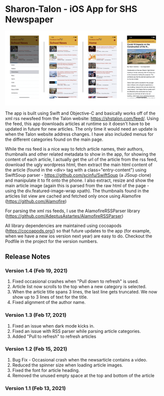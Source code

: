 # Sharon-Talon - iOS App for SHS Newspaper
![Screenshot 1](/assets/Screenshots.png) 

The app is built using Swift and Objective-C and basically works off of the xml rss newsfeed from the Talon website: https://shstalon.com/feed/. Using the feed, this app downloads articles at runtime so it doesn't have to be updated in future for new articles. The only time it would need an update is when the Talon website address changes. I have also included menus for the different categories found on the main page. 

While the rss feed is a nice way to fetch article names, their authors, thumbnails and other related metadata to show in the app, for showing the content of each article, I actually get the url of the article from the rss feed, download the ugly wordpress html, then extract the main html content of the article (found in the &lt;div&gt; tag with a class="entry-content") using SwiftSoup parser - https://github.com/scinfu/SwiftSoup (a JSoup clone) and manipulate it to fit onto the phone. I also extract, resize and show the main article image (again this is parsed from the raw html of the page - using the div.featured-image-wrap xpath). The thumbnails found in the articles list view are cached and fetched only once using Alamofire (https://github.com/Alamofire)

For parsing the xml rss feeds, I use the AlamofireRSSParser library (https://github.com/AdeptusAstartes/AlamofireRSSParser)

All library dependencies are maintained using cocoapods (https://cocoapods.org/) so that future updates to the app (for example, when we have a new ios version next year) are easy to do. Checkout the Podfile in the project for the version numbers.

## Release Notes

### __Version 1.4__ __(Feb 19, 2021)__
1. Fixed occasional crashes when "Pull down to refresh" is used.
1. Article list now scrolls to the top when a new category is selected.
1. When the article title spans 3 lines, the last line gets truncated. We now show up to 3 lines of text for the title.
2. Fixed alignment of the author name.

### __Version 1.3__ __(Feb 17, 2021)__
1. Fixed an issue when dark mode kicks in.
1. Fixed an issue with RSS parser while parsing article categories.
1. Added "Pull to refresh" to refresh articles

### __Version 1.2__ __(Feb 15, 2021)__
1. Bug Fix - Occasional crash when the newsarticle contains a video.
1. Reduced the spinner size when loading article images.
1. Fixed the font for article heading.
1. Removed the unused empty space at the top and bottom of the article

### __Version 1.1__ __(Feb 13, 2021)__


